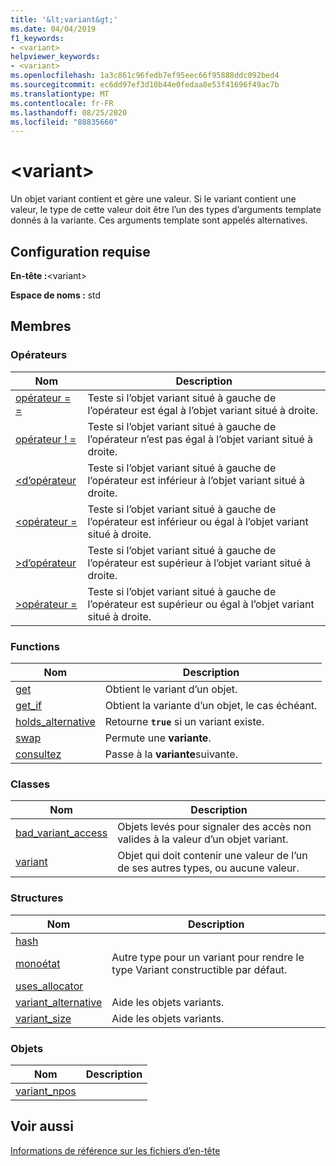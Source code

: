 ```yaml
---
title: '&lt;variant&gt;'
ms.date: 04/04/2019
f1_keywords:
- <variant>
helpviewer_keywords:
- <variant>
ms.openlocfilehash: 1a3c861c96fedb7ef95eec66f95888ddc092bed4
ms.sourcegitcommit: ec6dd97ef3d10b44e0fedaa8e53f41696f49ac7b
ms.translationtype: MT
ms.contentlocale: fr-FR
ms.lasthandoff: 08/25/2020
ms.locfileid: "88835660"
---
```

# <a name="ltvariantgt"></a>&lt;variant&gt;

Un objet variant contient et gère une valeur. Si le variant contient une valeur, le type de cette valeur doit être l’un des types d’arguments template donnés à la variante. Ces arguments template sont appelés alternatives.

## <a name="requirements"></a>Configuration requise

**En-tête :**\<variant>

**Espace de noms :** std

## <a name="members"></a>Membres

### <a name="operators"></a>Opérateurs

|Nom|Description|
|-|-|
|[opérateur = =](../standard-library/forward-list-operators.md#op_eq_eq)|Teste si l’objet variant situé à gauche de l’opérateur est égal à l’objet variant situé à droite.|
|[opérateur ! =](../standard-library/forward-list-operators.md#op_neq)|Teste si l’objet variant situé à gauche de l’opérateur n’est pas égal à l’objet variant situé à droite.|
|[<d’opérateur ](../standard-library/forward-list-operators.md#op_lt)|Teste si l’objet variant situé à gauche de l’opérateur est inférieur à l’objet variant situé à droite.|
|[<opérateur =](../standard-library/forward-list-operators.md#op_lt_eq)|Teste si l’objet variant situé à gauche de l’opérateur est inférieur ou égal à l’objet variant situé à droite.|
|[>d’opérateur ](../standard-library/forward-list-operators.md#op_gt)|Teste si l’objet variant situé à gauche de l’opérateur est supérieur à l’objet variant situé à droite.|
|[>opérateur =](../standard-library/forward-list-operators.md#op_lt_eq)|Teste si l’objet variant situé à gauche de l’opérateur est supérieur ou égal à l’objet variant situé à droite.|

### <a name="functions"></a>Functions

|Nom|Description|
|-|-|
|[get](../standard-library/variant-functions.md#get)|Obtient le variant d’un objet.|
|[get_if](../standard-library/variant-functions.md#get_if)|Obtient la variante d’un objet, le cas échéant.|
|[holds_alternative](../standard-library/variant-functions.md#holds_alternative)|Retourne **`true`** si un variant existe.|
|[swap](../standard-library/variant-functions.md#swap)|Permute une **variante**.|
|[consultez](../standard-library/variant-functions.md#visit)|Passe à la **variante**suivante.|

### <a name="classes"></a>Classes

|Nom|Description|
|-|-|
|[bad_variant_access](../standard-library/bad-variant-access-class.md)|Objets levés pour signaler des accès non valides à la valeur d’un objet variant.|
|[variant](../standard-library/variant.md)|Objet qui doit contenir une valeur de l’un de ses autres types, ou aucune valeur.|

### <a name="structs"></a>Structures

|Nom|Description|
|-|-|
|[hash](../standard-library/hash-structure.md)||
|[monoétat](../standard-library/monostate-structure.md)|Autre type pour un variant pour rendre le type Variant constructible par défaut.|
|[uses_allocator](../standard-library/uses-allocator-structure.md)||
|[variant_alternative](../standard-library/variant-alternative-structure.md)|Aide les objets variants.|
|[variant_size](../standard-library/variant-size-structure.md)|Aide les objets variants.|

### <a name="objects"></a>Objets

|Nom|Description|
|-|-|
|[variant_npos](../standard-library/variant-functions.md#variant_npos)||

## <a name="see-also"></a>Voir aussi

[Informations de référence sur les fichiers d’en-tête](../standard-library/cpp-standard-library-header-files.md)
